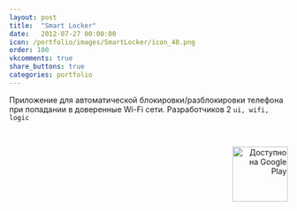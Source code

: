 ```yaml
---
layout: post
title:  "Smart Locker"
date:   2012-07-27 00:00:00
icon: /portfolio/images/SmartLocker/icon_48.png
order: 100
vkcomments: true
share_buttons: true
categories: portfolio
---
```


Приложение для автоматической блокировки/разблокировки телефона при попадании в доверенные Wi-Fi сети. Разработчиков 2 `ui, wifi, logic`

<p>
<div>
<a class="example-image-link" href="{{ site.baseurl }}/portfolio/images/SmartLocker/1.png" data-lightbox="example-set" data-title="Smart Locker"><img class="example-image" src="{{ site.baseurl }}/portfolio/images/SmartLocker/thumb_1.png" alt=""/></a>
<a class="example-image-link" href="{{ site.baseurl }}/portfolio/images/SmartLocker/2.png" data-lightbox="example-set" data-title="Smart Locker"><img class="example-image" src="{{ site.baseurl }}/portfolio/images/SmartLocker/thumb_2.png" alt=""/></a>
<a class="example-image-link" href="{{ site.baseurl }}/portfolio/images/SmartLocker/3.png" data-lightbox="example-set" data-title="Smart Locker"><img class="example-image" src="{{ site.baseurl }}/portfolio/images/SmartLocker/thumb_3.png" alt=""/></a>
<a class="example-image-link" href="{{ site.baseurl }}/portfolio/images/SmartLocker/4.png" data-lightbox="example-set" data-title="Smart Locker"><img class="example-image" src="{{ site.baseurl }}/portfolio/images/SmartLocker/thumb_4.png" alt=""/></a>
</div>
</p>

<p align="right">
<a href='https://play.google.com/store/apps/details?id=com.enterra.trustedwifi' target="_blank"><img alt='Доступно на Google Play' src='https://play.google.com/intl/en_us/badges/images/generic/ru_badge_web_generic.png' width="100"/></a>
</p>

<!--more-->

